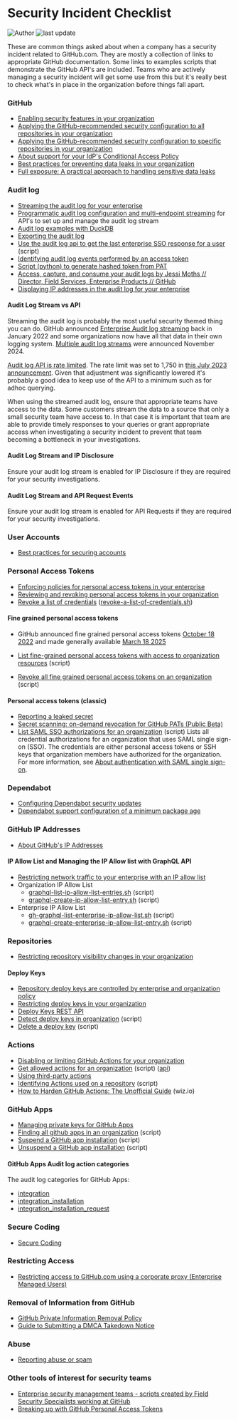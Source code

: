 # Security Incident Checklist

![Author](https://img.shields.io/badge/author-gm3dmo-blue)
![last update](https://img.shields.io/badge/last_update-2025--06--02-blue)

These are common things asked about when a company has a security incident related to GitHub.com. They are mostly a collection of links to appropriate GitHub documentation. Some links to examples scripts that demonstrate the GitHub API's are included. Teams who are actively managing a security incident will get some use from this but it's really best to check what's in place in the organization before things fall apart.

### GitHub
- [Enabling security features in your organization](https://docs.github.com/en/enterprise-cloud@latest/code-security/securing-your-organization/enabling-security-features-in-your-organization)
- [Applying the GitHub-recommended security configuration to all repositories in your organization](https://docs.github.com/en/enterprise-cloud@latest/code-security/securing-your-organization/enabling-security-features-in-your-organization/applying-the-github-recommended-security-configuration-in-your-organization#applying-the-github-recommended-security-configuration-to-all-repositories-in-your-organization)
- [Applying the GitHub-recommended security configuration to specific repositories in your organization](https://docs.github.com/en/enterprise-cloud@latest/code-security/securing-your-organization/enabling-security-features-in-your-organization/applying-the-github-recommended-security-configuration-in-your-organization#applying-the-github-recommended-security-configuration-to-specific-repositories-in-your-organization)
- [About support for your IdP's Conditional Access Policy](https://docs.github.com/en/enterprise-cloud@latest/admin/managing-iam/configuring-authentication-for-enterprise-managed-users/about-support-for-your-idps-conditional-access-policy)
- [Best practices for preventing data leaks in your organization](https://docs.github.com/en/code-security/getting-started/best-practices-for-preventing-data-leaks-in-your-organization)
- [Full exposure: A practical approach to handling sensitive data leaks](https://github.blog/security/full-exposure-a-practical-approach-to-handling-sensitive-data-leaks/)

### Audit log
- [Streaming the audit log for your enterprise](https://docs.github.com/en/enterprise-cloud@latest/admin/monitoring-activity-in-your-enterprise/reviewing-audit-logs-for-your-enterprise/streaming-the-audit-log-for-your-enterprise) 
- [Programmatic audit log configuration and multi-endpoint streaming](https://github.blog/changelog/2024-11-21-programmatic-audit-log-configuration-and-multi-endpoint-streaming/) for API's to set up and manage the audit log stream
- [Audit log examples with DuckDB](https://github.com/gm3dmo/gm3dmo/blob/master/duckdb-github-audit-log/README.md)
- [Exporting the audit log](https://docs.github.com/en/enterprise-cloud@latest/organizations/keeping-your-organization-secure/managing-security-settings-for-your-organization/reviewing-the-audit-log-for-your-organization#exporting-the-audit-log)
- [Use the audit log api to get the last enterprise SSO response for a user](https://github.com/gm3dmo/the-power/blob/main/get-last-enterprise-sso-response-for-a-user.sh) (script)
- [Identifying audit log events performed by an access token](https://docs.github.com/en/enterprise-cloud@latest/admin/monitoring-activity-in-your-enterprise/reviewing-audit-logs-for-your-enterprise/identifying-audit-log-events-performed-by-an-access-token) 
- [Script (python) to generate hashed token from PAT](https://github.com/gm3dmo/the-power/blob/main/generate-hashed-token.py)
- [Access, capture, and consume your audit logs by Jessi Moths // Director, Field Services, Enterprise Products // GitHub](https://resources.github.com/learn/pathways/administration-governance/essentials/access-capture-consume-audit-logs/)
- [Displaying IP addresses in the audit log for your enterprise](https://docs.github.com/en/enterprise-cloud@latest/admin/monitoring-activity-in-your-enterprise/reviewing-audit-logs-for-your-enterprise/displaying-ip-addresses-in-the-audit-log-for-your-enterprise#enabling-display-of-ip-addresses-in-the-audit-log)

#### Audit Log Stream vs API

Streaming the audit log is probably the most useful security themed thing you can do. GitHub announced [Enterprise Audit log streaming](https://github.blog/changelog/2022-01-20-audit-log-streaming-is-generally-available/) back in January 2022 and some organizations now have all that data in their own logging system. [Multiple audit log streams](https://github.blog/changelog/2024-11-21-programmatic-audit-log-configuration-and-multi-endpoint-streaming/) were announced November 2024.

[Audit log API is rate limited](https://docs.github.com/en/enterprise-cloud@latest/admin/monitoring-activity-in-your-enterprise/reviewing-audit-logs-for-your-enterprise/using-the-audit-log-api-for-your-enterprise#rate-limit). The rate limit was set to 1,750 in [this July 2023 announcement](https://github.blog/changelog/2023-07-03-new-rate-limit-is-coming-for-the-audit-log-api-endpoints/). Given that adjustment was significantly lowered it's probably a good idea to keep use of the API to a minimum such as for adhoc querying.

When using the streamed audit log, ensure that appropriate teams have access to the data. Some customers stream the data to a source that only a small security team have access to. In that case it is important that team are able to provide timely responses to your queries or grant appropriate access when investigating a security incident to prevent that team becoming a bottleneck in your investigations.

#### Audit Log Stream and IP Disclosure
Ensure your audit log stream is enabled for IP Disclosure if they are required for your security investigations.

#### Audit Log Stream and API Request Events
Ensure your audit log stream is enabled for API Requests if they are required for your security investigations.

### User Accounts
- [Best practices for securing accounts](https://docs.github.com/en/enterprise-cloud@latest/code-security/supply-chain-security/end-to-end-supply-chain/securing-accounts)

### Personal Access Tokens

- [Enforcing policies for personal access tokens in your enterprise](https://docs.github.com/en/enterprise-cloud@latest/admin/enforcing-policies/enforcing-policies-for-your-enterprise/enforcing-policies-for-personal-access-tokens-in-your-enterprise)
- [Reviewing and revoking personal access tokens in your organization](https://docs.github.com/en/enterprise-cloud@latest/organizations/managing-programmatic-access-to-your-organization/reviewing-and-revoking-personal-access-tokens-in-your-organization)
- [Revoke a list of credentials](https://docs.github.com/en/enterprise-cloud@latest/rest/credentials/revoke?apiVersion=2022-11-28#revoke-a-list-of-credentials) ([revoke-a-list-of-credentials.sh](https://github.com/gm3dmo/the-power/blob/main/revoke-a-list-of-credentials.sh))

#### Fine grained personal access tokens
- GitHub announced fine grained personal access tokens [October 18 2022](https://github.blog/security/application-security/introducing-fine-grained-personal-access-tokens-for-github/) and made generally available [March 18 2025](https://github.blog/changelog/2025-03-18-fine-grained-pats-are-now-generally-available/)

- [List fine-grained personal access tokens with access to organization resources](https://github.com/gm3dmo/gm3dmo/blob/master/fine-grained-personal-acces-tokens/report-fine-grained-access-token-usage-across-organization/report-fine-grained-access-token-usage-across-organization.md) (script)
- [Revoke all fine grained personal access tokens on an organization](https://github.com/gm3dmo/gm3dmo/blob/master/fine-grained-personal-acces-tokens/revoke-all-fine-grained-access-tokens-on-organization/revoke-all-fine-grained-access-tokens-on-organization.md) (script)

#### Personal access tokens (classic)

- [Reporting a leaked secret](https://docs.github.com/en/enterprise-cloud@latest/code-security/secret-scanning/managing-alerts-from-secret-scanning/resolving-alerts#reporting-a-leaked-secret)
- [Secret scanning: on-demand revocation for GitHub PATs (Public Beta)](https://github.blog/changelog/2024-10-02-secret-scanning-on-demand-revocation-for-github-pats-public-beta/)
- [List SAML SSO authorizations for an organization](https://docs.github.com/en/enterprise-cloud@latest/rest/orgs/orgs?apiVersion=2022-11-28#list-saml-sso-authorizations-for-an-organization) (script) Lists all credential authorizations for an organization that uses SAML single sign-on (SSO). The credentials are either personal access tokens or SSH keys that organization members have authorized for the organization. For more information, see [About authentication with SAML single sign-on](https://docs.github.com/enterprise-cloud@latest//articles/about-authentication-with-saml-single-sign-on).

### Dependabot

- [Configuring Dependabot security updates](https://docs.github.com/en/enterprise-cloud@latest/code-security/dependabot/dependabot-security-updates/configuring-dependabot-security-updates)
- [Dependabot support configuration of a minimum package age](https://github.blog/changelog/2025-07-01-dependabot-supports-configuration-of-a-minimum-package-age/)

### GitHub IP Addresses
- [About GitHub's IP Addresses](https://docs.github.com/en/enterprise-cloud@latest/authentication/keeping-your-account-and-data-secure/about-githubs-ip-addresses)

#### IP Allow List and Managing the IP Allow list with GraphQL API

- [Restricting network traffic to your enterprise with an IP allow list](https://docs.github.com/en/enterprise-cloud@latest/admin/configuring-settings/hardening-security-for-your-enterprise/restricting-network-traffic-to-your-enterprise-with-an-ip-allow-list)
- Organization IP Allow List
  - [graphql-list-ip-allow-list-entries.sh](https://github.com/gm3dmo/the-power/blob/main/graphql-list-ip-allow-list-entries.sh) (script)
  - [graphql-create-ip-allow-list-entry.sh](https://github.com/gm3dmo/the-power/blob/main/graphql-create-ip-allow-list-entry.sh) (script)
- Enterprise IP Allow List
  - [gh-graphql-list-enterprise-ip-allow-list.sh](https://github.com/gm3dmo/the-power/blob/main/gh-graphql-list-enterprise-ip-allow-list.sh) (script)
  - [graphql-create-enterprise-ip-allow-list-entry.sh](https://github.com/gm3dmo/the-power/blob/main/graphql-create-enterprise-ip-allow-list-entry.sh) (script)

### Repositories

- [Restricting repository visibility changes in your organization](https://docs.github.com/en/organizations/managing-organization-settings/restricting-repository-visibility-changes-in-your-organization)

####  Deploy Keys
- [Repository deploy keys are controlled by enterprise and organization policy](https://github.blog/changelog/2024-10-23-repository-deploy-keys-are-controlled-by-enterprise-and-organization-policy-ga/)
- [Restricting deploy keys in your organization](https://docs.github.com/en/enterprise-cloud@latest/organizations/managing-organization-settings/restricting-deploy-keys-in-your-organization)
- [Deploy Keys REST API](https://docs.github.com/en/enterprise-cloud@latest/rest/deploy-keys/deploy-keys?apiVersion=2022-11-28)
- [Detect deploy keys in organization](https://github.com/gm3dmo/gm3dmo/blob/master/snippets/detecting-deploy-keys.md) (script)
- [Delete a deploy key](https://github.com/gm3dmo/the-power/blob/main/delete-a-deploy-key.sh) (script)

### Actions

- [Disabling or limiting GitHub Actions for your organization](https://docs.github.com/en/enterprise-cloud@latest/organizations/managing-organization-settings/disabling-or-limiting-github-actions-for-your-organization)
- [Get allowed actions for an organization](https://github.com/gm3dmo/the-power/blob/main/get-allowed-actions-for-an-organization.sh) (script) ([api](https://docs.github.com/en/rest/reference/actions#get-allowed-actions-for-an-organization))
- [Using third-party actions](https://docs.github.com/en/enterprise-cloud@latest/actions/security-for-github-actions/security-guides/security-hardening-for-github-actions#using-third-party-actions)
- [Identifying Actions used on a repository](https://github.com/gm3dmo/gm3dmo/blob/master/actions/identifying-actions-used-on-a-repository.md) (script)
- [How to Harden GitHub Actions: The Unofficial Guide](https://www.wiz.io/blog/github-actions-security-guide) (wiz.io)

### GitHub Apps
- [Managing private keys for GitHub Apps](https://docs.github.com/en/enterprise-cloud@latest/apps/creating-github-apps/authenticating-with-a-github-app/managing-private-keys-for-github-apps)
- [Finding all github apps in an organization](https://github.com/gm3dmo/gm3dmo/blob/master/github-apps/finding-all-github-apps-in-an-organization.md) (script)
- [Suspend a GitHub app installation](https://github.com/gm3dmo/the-power/blob/main/tiny-suspend-app-installation.sh) (script)
- [Unsuspend a GitHub app installation](https://github.com/gm3dmo/the-power/blob/main/tiny-unsuspend-app-installation.sh) (script)

#### GitHub Apps Audit log action categories
The audit log categories for GitHub Apps: 
- [integration](https://docs.github.com/en/organizations/keeping-your-organization-secure/managing-security-settings-for-your-organization/audit-log-events-for-your-organization#integration)
- [integration_installation](https://docs.github.com/en/organizations/keeping-your-organization-secure/managing-security-settings-for-your-organization/audit-log-events-for-your-organization#integration_installation)
- [integration_installation_request](https://docs.github.com/en/organizations/keeping-your-organization-secure/managing-security-settings-for-your-organization/audit-log-events-for-your-organization#integration_installation_request)

### Secure Coding
- [Secure Coding](https://docs.github.com/en/enterprise-cloud@latest/code-security)

### Restricting Access
- [Restricting access to GitHub.com using a corporate proxy (Enterprise Managed Users)](https://docs.github.com/en/enterprise-cloud@latest/admin/configuring-settings/hardening-security-for-your-enterprise/restricting-access-to-githubcom-using-a-corporate-proxy)

### Removal of Information from GitHub
- [GitHub Private Information Removal Policy](https://docs.github.com/en/site-policy/content-removal-policies/github-private-information-removal-policy)
- [Guide to Submitting a DMCA Takedown Notice](https://docs.github.com/en/site-policy/content-removal-policies/guide-to-submitting-a-dmca-takedown-notice)

### Abuse
- [Reporting abuse or spam](https://docs.github.com/en/communities/maintaining-your-safety-on-github/reporting-abuse-or-spam)

### Other tools of interest for security teams
- [Enterprise security management teams - scripts created by Field Security Specialists working at GitHub](https://github.com/advanced-security/enterprise-security-team)
- [Breaking up with GitHub Personal Access Tokens](https://some-natalie.dev/blog/intro-octosts/)
